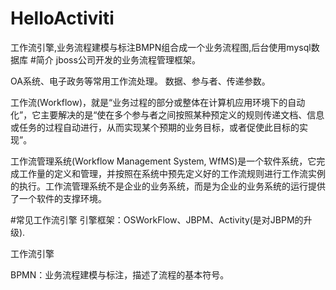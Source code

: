 # HelloActiviti
工作流引擎,业务流程建模与标注BMPN组合成一个业务流程图,后台使用mysql数据库
#简介
jboss公司开发的业务流程管理框架。

OA系统、电子政务等常用工作流处理。
数据、参与者、传递参数。


工作流(Workflow)，就是“业务过程的部分或整体在计算机应用环境下的自动化”，它主要解决的是“使在多个参与者之间按照某种预定义的规则传递文档、信息或任务的过程自动进行，从而实现某个预期的业务目标，或者促使此目标的实现”。

工作流管理系统(Workflow Management System, WfMS)是一个软件系统，它完成工作量的定义和管理，并按照在系统中预先定义好的工作流规则进行工作流实例的执行。工作流管理系统不是企业的业务系统，而是为企业的业务系统的运行提供了一个软件的支撑环境。

#常见工作流引擎
引擎框架：OSWorkFlow、JBPM、Activity(是对JBPM的升级).


工作流引擎

BPMN：业务流程建模与标注，描述了流程的基本符号。
